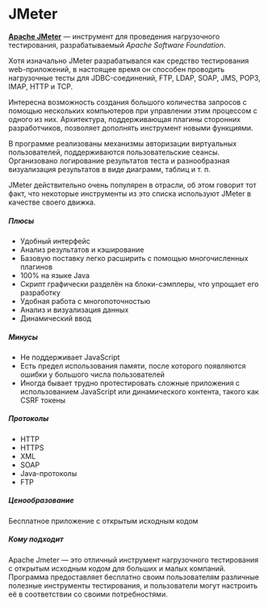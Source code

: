 # JMeter

[**Apache JMeter**](https://jmeter.apache.org/) — инструмент для проведения нагрузочного тестирования, разрабатываемый *Apache Software Foundation*.

Хотя изначально JMeter разрабатывался как средство тестирования web-приложений, в настоящее время он способен проводить нагрузочные тесты для JDBC-соединений, FTP, LDAP, SOAP, JMS, POP3, IMAP, HTTP и TCP.

Интересна возможность создания большого количества запросов с помощью нескольких компьютеров при управлении этим процессом с одного из них. Архитектура, поддерживающая плагины сторонних разработчиков, позволяет дополнять инструмент новыми функциями.

В программе реализованы механизмы авторизации виртуальных пользователей, поддерживаются пользовательские сеансы. Организовано логирование результатов теста и разнообразная визуализация результатов в виде диаграмм, таблиц и т. п.

JMeter действительно очень популярен в отрасли, об этом говорит тот факт, что некоторые инструменты из это списка используют JMeter в качестве своего движка.

##### Плюсы
- Удобный интерфейс
- Анализ результатов и кэширование
- Базовую поставку легко расширить с помощью многочисленных плагинов
- 100% на языке Java
- Скрипт графически разделён на блоки-сэмплеры, что упрощает его разработку
- Удобная работа с многопоточностью
- Анализ и визуализация данных
- Динамический ввод

##### Минусы
- Не поддерживает JavaScript
- Есть предел использования памяти, после которого появляются ошибки у  большого числа пользователей
- Иногда бывает трудно протестировать сложные приложения с использованием JavaScript или динамического контента, такого как CSRF токены

##### Протоколы
- HTTP
- HTTPS
- XML
- SOAP
- Java-протоколы
- FTP

##### Ценообразование
Бесплатное приложение с открытым исходным кодом

##### Кому подходит
Apache Jmeter — это отличный инструмент нагрузочного тестирования с открытым исходным кодом для больших и малых компаний. Программа предоставляет бесплатно своим пользователям различные полезные инструменты тестирования, и пользователи могут настроить её в соответствии со своими потребностями.

